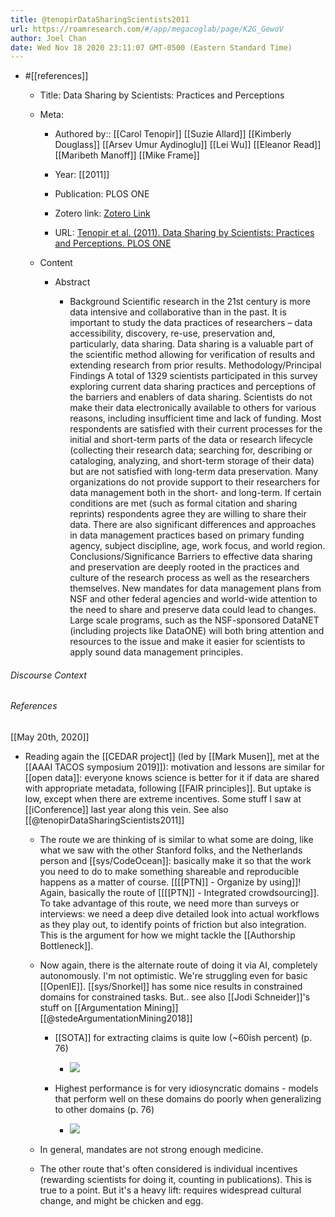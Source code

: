 ```yaml
---
title: @tenopirDataSharingScientists2011
url: https://roamresearch.com/#/app/megacoglab/page/K2G_GewoV
author: Joel Chan
date: Wed Nov 18 2020 23:11:07 GMT-0500 (Eastern Standard Time)
---
```


- #[[references]]

    - Title: Data Sharing by Scientists: Practices and Perceptions

    - Meta:

        - Authored by:: [[Carol Tenopir]] [[Suzie Allard]] [[Kimberly Douglass]] [[Arsev Umur Aydinoglu]] [[Lei Wu]] [[Eleanor Read]] [[Maribeth Manoff]] [[Mike Frame]]

        - Year: [[2011]]

        - Publication: PLOS ONE

        - Zotero link: [Zotero Link](zotero://select/items/1_X2NIXCYZ)

        - URL: [Tenopir et al. (2011). Data Sharing by Scientists: Practices and Perceptions. PLOS ONE](https://journals.plos.org/plosone/article?id=10.1371/journal.pone.0021101)

    - Content

        - Abstract

            - Background Scientific research in the 21st century is more data intensive and collaborative than in the past. It is important to study the data practices of researchers – data accessibility, discovery, re-use, preservation and, particularly, data sharing. Data sharing is a valuable part of the scientific method allowing for verification of results and extending research from prior results. Methodology/Principal Findings A total of 1329 scientists participated in this survey exploring current data sharing practices and perceptions of the barriers and enablers of data sharing. Scientists do not make their data electronically available to others for various reasons, including insufficient time and lack of funding. Most respondents are satisfied with their current processes for the initial and short-term parts of the data or research lifecycle (collecting their research data; searching for, describing or cataloging, analyzing, and short-term storage of their data) but are not satisfied with long-term data preservation. Many organizations do not provide support to their researchers for data management both in the short- and long-term. If certain conditions are met (such as formal citation and sharing reprints) respondents agree they are willing to share their data. There are also significant differences and approaches in data management practices based on primary funding agency, subject discipline, age, work focus, and world region. Conclusions/Significance Barriers to effective data sharing and preservation are deeply rooted in the practices and culture of the research process as well as the researchers themselves. New mandates for data management plans from NSF and other federal agencies and world-wide attention to the need to share and preserve data could lead to changes. Large scale programs, such as the NSF-sponsored DataNET (including projects like DataONE) will both bring attention and resources to the issue and make it easier for scientists to apply sound data management principles.

###### Discourse Context



###### References

[[May 20th, 2020]]

- Reading again the [[CEDAR project]] (led by [[Mark Musen]], met at the [[AAAI TACOS symposium 2019]]): motivation and lessons are similar for [[open data]]: everyone knows science is better for it if data are shared with appropriate metadata, following [[FAIR principles]]. But uptake is low, except when there are extreme incentives. Some stuff I saw at [[iConference]] last year along this vein. See also [[@tenopirDataSharingScientists2011]]

    - The route we are thinking of is similar to what some are doing, like what we saw with the other Stanford folks, and the Netherlands person and [[sys/CodeOcean]]: basically make it so that the work you need to do to make something shareable and reproducible happens as a matter of course. [[[[PTN]] - Organize by using]]! Again, basically the route of [[[[PTN]] - Integrated crowdsourcing]]. To take advantage of this route, we need more than surveys or interviews: we need a deep dive detailed look into actual workflows as they play out, to identify points of friction but also integration. This is the argument for how we might tackle the [[Authorship Bottleneck]].

    - Now again, there is the alternate route of doing it via AI, completely autonomously. I'm not optimistic. We're struggling even for basic [[OpenIE]]. [[sys/Snorkel]] has some nice results in constrained domains for constrained tasks. But.. see also [[Jodi Schneider]]'s stuff on [[Argumentation Mining]] [[@stedeArgumentationMining2018]]

        - [[SOTA]] for extracting claims is quite low (~60ish percent) (p. 76)

            - ![](https://firebasestorage.googleapis.com/v0/b/firescript-577a2.appspot.com/o/imgs%2Fapp%2Fmegacoglab%2F_cUM0ccYHH.png?alt=media&token=d818d715-cc1c-4eab-b240-e9dea8eaaf13)

        - Highest performance is for very idiosyncratic domains - models that perform well on these domains do poorly when generalizing to other domains (p. 76)

            - ![](https://firebasestorage.googleapis.com/v0/b/firescript-577a2.appspot.com/o/imgs%2Fapp%2Fmegacoglab%2FilN0nw-mzv.png?alt=media&token=8a5ac151-ed75-4d21-9f43-76ce34ee1416)

    - In general, mandates are not strong enough medicine.

    - The other route that's often considered is individual incentives (rewarding scientists for doing it, counting in publications). This is true to a point. But it's a heavy lift: requires widespread cultural change, and might be chicken and egg.
